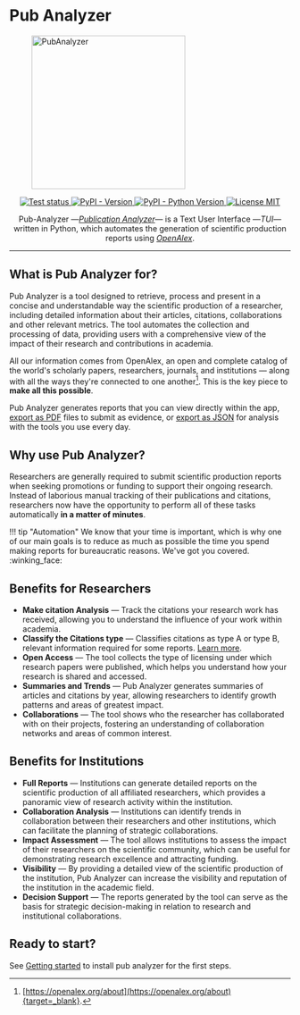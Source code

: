# Pub Analyzer

<figure>
    <img src="/assets/img/logo.png" alt="PubAnalyzer" width="275">
</figure>

<p align="center">
    <a href="https://github.com/alejandrgaspar/pub-analyzer/actions/workflows/python-test.yml" target="_blank">
        <img src="https://github.com/alejandrgaspar/pub-analyzer/actions/workflows/python-test.yml/badge.svg?branch=main" alt="Test status">
    </a>
    <a href="https://pypi.org/project/pub-analyzer/" target="_blank">
        <img src="https://img.shields.io/pypi/v/pub-analyzer?color=%230f80c1" alt="PyPI - Version">
    </a>
    <a href="https://pypi.org/project/pub-analyzer/" target="_blank">
        <img src="https://img.shields.io/pypi/pyversions/pub-analyzer?color=%230f80c1" alt="PyPI - Python Version">
    </a>
    <a href="https://github.com/alejandrgaspar/pub-analyzer/blob/main/LICENSE" target="_blank">
        <img src="https://img.shields.io/github/license/alejandrgaspar/pub-analyzer?color=%2331c553" alt="License MIT">
    </a>
</p>

<p align="center">
    Pub-Analyzer &mdash;<a href="https://github.com/alejandrgaspar/pub-analyzer" target="_blank"><em>Publication Analyzer</em></a>&mdash; is a Text User Interface &mdash;<em>TUI</em>&mdash; written in Python, which automates the generation of scientific production reports using <a href="https://openalex.org/" target="_blank"><em>OpenAlex</em></a>.
</p>

---

## What is Pub Analyzer for?

Pub Analyzer is a tool designed to retrieve, process and present in a concise and understandable way the scientific production of a researcher, including detailed information about their articles, citations, collaborations and other relevant metrics. The tool automates the collection and processing of data, providing users with a comprehensive view of the impact of their research and contributions in academia.

All our information comes from OpenAlex, an open and complete catalog of the world's scholarly papers, researchers, journals, and institutions &mdash; along with all the ways they're connected to one another[^1]. This is the key piece to **make all this possible**.

Pub Analyzer generates reports that you can view directly within the app, [export as PDF]() files to submit as evidence, or [export as JSON]() for analysis with the tools you use every day.

## Why use Pub Analyzer?

Researchers are generally required to submit scientific production reports when seeking promotions or funding to support their ongoing research. Instead of laborious manual tracking of their publications and citations, researchers now have the opportunity to perform all of these tasks automatically **in a matter of minutes**.

!!! tip "Automation"
    We know that your time is important, which is why one of our main goals is to reduce as much as possible the time you spend making reports for bureaucratic reasons. We've got you covered. :winking_face:

## Benefits for Researchers

- **Make citation Analysis** &mdash; Track the citations your research work has received, allowing you to understand the influence of your work within academia.
- **Classify the Citations type** &mdash;  Classifies citations as type A or type B, relevant information required for some reports. [Learn more]().
- **Open Access** &mdash; The tool collects the type of licensing under which research papers were published, which helps you understand how your research is shared and accessed.
- **Summaries and Trends** &mdash; Pub Analyzer generates summaries of articles and citations by year, allowing researchers to identify growth patterns and areas of greatest impact.
- **Collaborations** &mdash; The tool shows who the researcher has collaborated with on their projects, fostering an understanding of collaboration networks and areas of common interest.

## Benefits for Institutions

- **Full Reports** &mdash; Institutions can generate detailed reports on the scientific production of all affiliated researchers, which provides a panoramic view of research activity within the institution.
- **Collaboration Analysis** &mdash; Institutions can identify trends in collaboration between their researchers and other institutions, which can facilitate the planning of strategic collaborations.
- **Impact Assessment** &mdash; The tool allows institutions to assess the impact of their researchers on the scientific community, which can be useful for demonstrating research excellence and attracting funding.
- **Visibility** &mdash; By providing a detailed view of the scientific production of the institution, Pub Analyzer can increase the visibility and reputation of the institution in the academic field.
- **Decision Support** &mdash; The reports generated by the tool can serve as the basis for strategic decision-making in relation to research and institutional collaborations.

## Ready to start?
See [Getting started](./getting_started.md) to install pub analyzer for the first steps.


[^1]: [https://openalex.org/about](https://openalex.org/about){target=_blank}.
